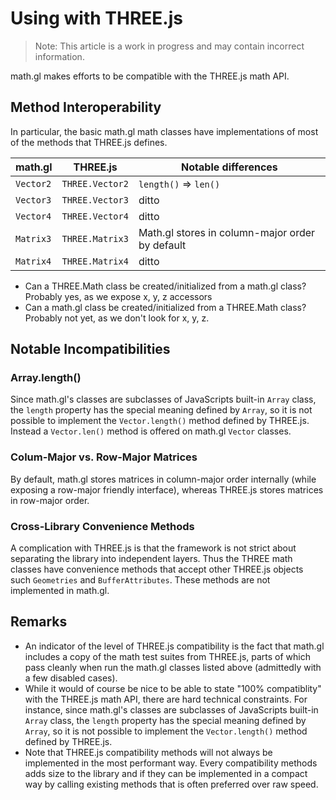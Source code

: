 # Using with THREE.js

> Note: This article is a work in progress and may contain incorrect information.

math.gl makes efforts to be compatible with the THREE.js math API.


## Method Interoperability

In particular, the basic math.gl math classes have implementations of most of the methods that THREE.js defines.

| math.gl   | THREE.js        | Notable differences   |
| ---       | ---             | ---                   |
| `Vector2` | `THREE.Vector2` | `length()` => `len()` |
| `Vector3` | `THREE.Vector3` | ditto |
| `Vector4` | `THREE.Vector4` | ditto |
| `Matrix3` | `THREE.Matrix3` | Math.gl stores in column-major order by default |
| `Matrix4` | `THREE.Matrix4` | ditto |



* Can a THREE.Math class be created/initialized from a math.gl class? Probably yes, as we expose x, y, z accessors
* Can a math.gl class be created/initialized from a THREE.Math class? Probably not yet, as we don't look for x, y, z.


## Notable Incompatibilities


### Array.length()

Since math.gl's classes are subclasses of JavaScripts built-in `Array` class, the `length` property has the special meaning defined by `Array`, so it is not possible to implement the `Vector.length()` method defined by THREE.js. Instead a `Vector.len()` method is offered on math.gl `Vector` classes.


### Colum-Major vs. Row-Major Matrices

By default, math.gl stores matrices in column-major order internally (while exposing a row-major friendly interface), whereas THREE.js stores matrices in row-major order.


### Cross-Library Convenience Methods

A complication with THREE.js is that the framework is not strict about separating the library into independent layers. Thus the THREE math classes have convenience methods that accept other THREE.js objects such `Geometries` and `BufferAttributes`. These methods are not implemented in math.gl.


## Remarks

* An indicator of the level of THREE.js compatibility is the fact that math.gl includes a copy of the math test suites from THREE.js, parts of which pass cleanly when run the math.gl classes listed above (admittedly with a few disabled cases).
* While it would of course be nice to be able to state "100% compatiblity" with the THREE.js math API, there are hard technical constraints. For instance, since math.gl's classes are subclasses of JavaScripts built-in `Array` class, the `length` property has the special meaning defined by `Array`, so it is not possible to implement the `Vector.length()` method defined by THREE.js.
* Note that THREE.js compatibility methods will not always be implemented in the most performant way. Every compatibility methods adds size to the library and if they can be implemented in a compact way by calling existing methods that is often preferred over raw speed.